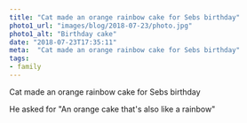 ```yaml
---
title: "Cat made an orange rainbow cake for Sebs birthday"
photo1_url: "images/blog/2018-07-23/photo.jpg"
photo1_alt: "Birthday cake"
date: "2018-07-23T17:35:11"
meta:  "Cat made an orange rainbow cake for Sebs birthday"
tags:
- family
---
```

Cat made an orange rainbow cake for Sebs birthday

He asked for "An orange cake that's also like a rainbow"
